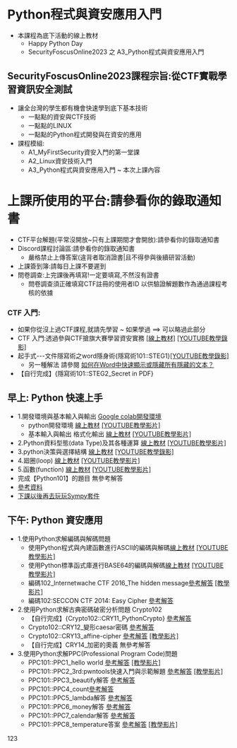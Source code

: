 # Python程式與資安應用入門 
- 本課程為底下活動的線上教材
  - Happy Python Day
  - SecurityFoscusOnline2023  之 A3_Python程式與資安應用入門


## SecurityFoscusOnline2023課程宗旨:從CTF實戰學習資訊安全測試
- 讓全台灣的學生都有機會快速學到底下基本技術
  - 一點點的資安與CTF技術
  - 一點點的LINUX
  - 一點點的Python程式開發與在資安的應用
- 課程模組:
  - A1_MyFirstSecurity資安入門的第一堂課
  - A2_Linux資安技術入門
  - A3_Python程式與資安應用入門 ~ 本次上課內容

# 上課所使用的平台:請參看你的錄取通知書
- CTF平台解題(平常沒開放~只有上課期間才會開放):請參看你的錄取通知書
- Discord課程討論區:請參看你的錄取通知書
  - 嚴格禁止上傳答案(違背者取消證書|且不得參與後續研習活動)
- 上課簽到簿:請每日上課不要遲到
- 問卷調查:上完課後再填寫!一定要填寫,不然沒有證書 
  - 問卷調查須正確填寫CTF註冊的使用者ID 以供驗證解題數作為通過課程考核的依據

### CTF 入門: 
- 如果你從沒上過CTF課程,就請先學習 ~ 如果學過 ==> 可以略過此部分
- CTF 入門:透過參與CTF搶旗大賽學習資安實務 [[線上教材]](./CTF.md) [[YOUTUBE教學錄影]](https://youtu.be/Bcxyx3lJG8w)
- 起手式---文件隱寫術之word隱身術{隱寫術101::STEG1}[[YOUTUBE教學錄影]](https://youtu.be/aeXnuZi3XOk)
  - 另一種解法 請參閱 [如何在Word中快速顯示或隱藏所有隱藏的文本？](https://zh-tw.extendoffice.com/documents/word/906-word-show-hide-hidden-text.html) 
- 【自行完成】{隱寫術101::STEG2_Secret in PDF}

## 早上: Python 快速上手
- 1.開發環境與基本輸入與輸出 [Google colab開發環境](https://colab.research.google.com/)
  - python開發環境 [線上教材](./Python/A_Python程式入門/0_python開發環境.md) [[YOUTUBE教學影片]](https://youtu.be/9Doo0hgbpow)
  - 基本輸入與輸出 格式化輸出 [線上教材](./Python/A_Python程式入門/1_基本輸入與輸出.md)  [[YOUTUBE教學影片]](https://www.youtube.com/watch?v=3Uy-hgPru8Y)
- 2.Python資料型態(data Type)及其各種運算 [線上教材](./Python/A_Python程式入門/2_資料型態及其運算.md)  [[YOUTUBE教學影片]](https://youtu.be/zCfVPuJWRg8) 
- 3.python決策與選擇結構 [線上教材](./Python/A_Python程式入門/3_python決策與選擇結構.md) [[YOUTUBE教學錄影]](https://youtu.be/qUljGgQj2Tk)
- 4.廻圈(loop) [線上教材](./Python/A_Python程式入門/4_廻圈loop.md) [[YOUTUBE教學影片]](https://youtu.be/12I7eNHQpgY) 
- 5.函數(function) [線上教材](./Python/A_Python程式入門/5_函數.md) [[YOUTUBE教學影片]](https://youtu.be/tRtsxZ73LVk) 
- 完成【Python101】的題目 無參考解答
- [參考資料](./ref.md)
- [下課以後再去玩玩Sympy套件](./Sympy.ipynb)

## 下午: Python 資安應用
- 1.使用Python求解編碼與解碼問題
  - 使用Python程式與內建函數進行ASCII的編碼與解碼[線上教材](./Python/B/1_1_%E4%BD%BF%E7%94%A8Python%E7%A8%8B%E5%BC%8F%E8%88%87%E5%85%A7%E5%BB%BA%E5%87%BD%E6%95%B8%E9%80%B2%E8%A1%8CASCII%E7%9A%84%E7%B7%A8%E7%A2%BC%E8%88%87%E8%A7%A3%E7%A2%BC.md) [[YOUTUBE教學影片]](https://youtu.be/0Tr-X0Lpi7g)
  - 使用Python標準函式庫進行BASE64的編碼與解碼[線上教材](./Python/B/1_2_使用Python標準函式庫進行BASE64的編碼與解碼.md) [[YOUTUBE教學影片]](https://youtu.be/z2jxjkl5X-4) 
  - 編碼102_Internetwache CTF 2016_The hidden message[參考解答](./Python/B/1_3.md)  [[教學影片]](https://youtu.be/ygEFxzVIljw)
  - 編碼102:SECCON CTF 2014: Easy Cipher [參考解答](./Python/B/1_4.md)
- 2.使用Python求解古典密碼破密分析問題 Crypto102
  - 【自行完成】{Crypto102::CRY11_PythonCrypto} [參考解答](./Python/B/CRY11_PythonCrypto解答.md)
  - Crypto102::CRY12_變形caesar密碼 [參考解答](./Python/B/2_1_使用Python求解變形caesar密碼.md)
  - Crypto102::CRY13_affine-cipher [參考解答](./Python/B/2_2_使用Python求解affine-cipher.md)  [[教學影片]](https://youtu.be/3y_EQNdqJxc)
  - 【自行完成】CRY14_加密的奧義 無參考解答
- 3.使用Python求解PPC(Professional Program Code)問題
  - PPC101::PPC1_hello world [參考解答](./Python/B/PPC101__PPC1_helloworld.md)  [[教學影片]](https://youtu.be/zJF4LBBHHrE)
  - PPC101::PPC2_3rd:pwntools快速入門與示範解題 [參考解答](./Python/B/PPC101__PPC2_3rd.md) [[教學影片]](https://youtu.be/XVRYjrbBYw4)
  - PPC101::PPC3_beautify解答 [參考解答](./Python/B/PPC101__PPC3_beautify解答.md)
  - PPC101::PPC4_count[參考解答](./Python/B/PPC101__PPC4_count解答.md)
  - PPC101::PPC5_lambda解答 [參考解答](./Python/B/PPC101__PPC5_lambda答案.md)
  - PPC101::PPC6_money解答 [參考解答](./Python/B/PPC101__PPC6_money答案.md)
  - PPC101::PPC7_calendar解答 [參考解答](./Python/B/PPC101__PPC7_calendar解答.md)
  - PPC101::PPC8_temperature答案 [參考解答](./Python/B/PPC101__PPC8_temperature答案.md)  [[教學影片]](https://youtu.be/_YGpD7wXGOo)




123
